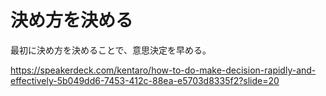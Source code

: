 # 決め方を決める

最初に決め方を決めることで、意思決定を早める。

https://speakerdeck.com/kentaro/how-to-do-make-decision-rapidly-and-effectively-5b049dd6-7453-412c-88ea-e5703d8335f2?slide=20
